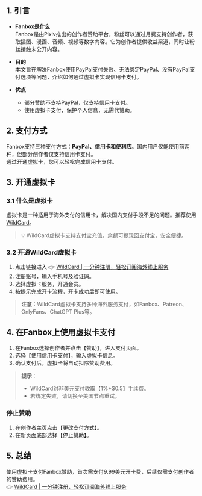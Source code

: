 ## 1. 引言

- **Fanbox是什么**  
  Fanbox是由Pixiv推出的创作者赞助平台，粉丝可以通过月费支持创作者，获取插图、漫画、音频、视频等数字内容。它为创作者提供收益渠道，同时让粉丝接触未公开内容。

- **目的**  
  本文旨在解决Fanbox使用PayPal支付失败、无法绑定PayPal、没有PayPal支付选项等问题，介绍如何通过虚拟卡实现信用卡支付。

- **优点**  
  - 部分赞助不支持PayPal，仅支持信用卡支付。  
  - 使用虚拟卡支付，保护个人信息，无需代赞助。

## 2. 支付方式

Fanbox支持三种支付方式：**PayPal、信用卡和便利店**。国内用户仅能使用前两种，但部分创作者仅支持信用卡支付。  
通过开通虚拟卡，您可以轻松完成信用卡支付。

## 3. 开通虚拟卡

### 3.1 什么是虚拟卡

虚拟卡是一种适用于海外支付的信用卡，解决国内支付手段不足的问题。推荐使用 [WildCard](https://bit.ly/bewildcard)。

> 💡 WildCard虚拟卡支持支付宝充值，余额可提现回支付宝，安全便捷。

### 3.2 开通WildCard虚拟卡

1. 点击链接进入 👉 [WildCard | 一分钟注册，轻松订阅海外线上服务](https://bit.ly/bewildcard)  
2. 注册账号，输入手机号及验证码。  
3. 选择虚拟卡服务，开通会员。  
4. 按提示完成开卡流程，开卡成功后即可使用。

> **注意**：WildCard虚拟卡支持多种海外服务支付，如Fanbox、Patreon、OnlyFans、ChatGPT Plus等。

## 4. 在Fanbox上使用虚拟卡支付

1. 在Fanbox选择创作者并点击【赞助】，进入支付页面。  
2. 选择【使用信用卡支付】，输入虚拟卡信息。  
3. 确认支付后，虚拟卡将自动扣除赞助费用。

> **提示**：  
> - WildCard对非美元支付收取【1%+$0.5】手续费。  
> - 若绑定失败，请切换至美国节点重试。

### 停止赞助

1. 在创作者主页点击【更改支付方式】。  
2. 在新页面底部选择【停止赞助】。

## 5. 总结

使用虚拟卡支付Fanbox赞助，首次需支付9.99美元开卡费，后续仅需支付创作者的赞助费用。  
👉 [WildCard | 一分钟注册，轻松订阅海外线上服务](https://bit.ly/bewildcard)